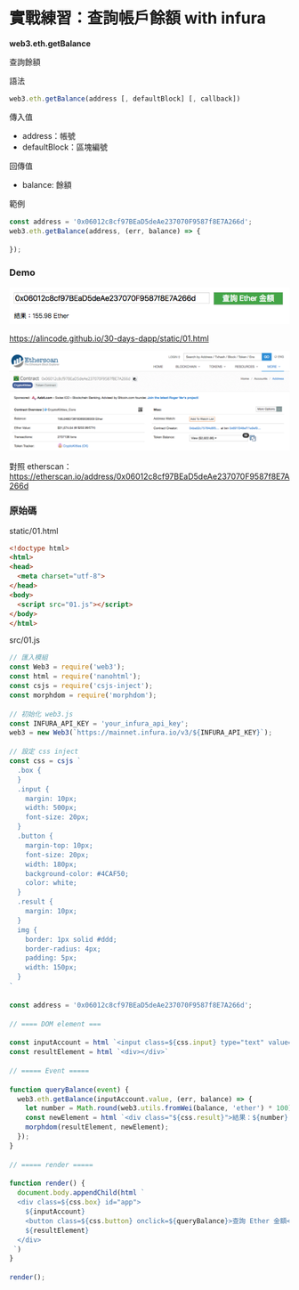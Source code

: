 # 實戰練習：查詢帳戶餘額 with infura

**web3.eth.getBalance**

查詢餘額

語法
```js
web3.eth.getBalance(address [, defaultBlock] [, callback])
```

傳入值
* address：帳號
* defaultBlock：區塊編號

回傳值
* balance: 餘額

範例
```js
const address = '0x06012c8cf97BEaD5deAe237070F9587f8E7A266d';
web3.eth.getBalance(address, (err, balance) => {
  
});
```

### Demo

![](assets/06_demo.png)

<https://alincode.github.io/30-days-dapp/static/01.html>

![](assets/06_etherscan.png)

對照 etherscan：<https://etherscan.io/address/0x06012c8cf97BEaD5deAe237070F9587f8E7A266d>

### 原始碼

static/01.html

```html
<!doctype html>
<html>
<head>
  <meta charset="utf-8">
</head>
<body>
  <script src="01.js"></script>
</body>
</html>
```

src/01.js

```js
// 匯入模組
const Web3 = require('web3');
const html = require('nanohtml');
const csjs = require('csjs-inject');
const morphdom = require('morphdom');

// 初始化 web3.js
const INFURA_API_KEY = 'your_infura_api_key';
web3 = new Web3(`https://mainnet.infura.io/v3/${INFURA_API_KEY}`);

// 設定 css inject
const css = csjs `
  .box {
  }
  .input {
    margin: 10px;
    width: 500px;
    font-size: 20px;
  }
  .button {
    margin-top: 10px;
    font-size: 20px;
    width: 180px;
    background-color: #4CAF50;
    color: white;
  }
  .result {
    margin: 10px;
  }
  img {
    border: 1px solid #ddd;
    border-radius: 4px;
    padding: 5px;
    width: 150px;
  }
`

const address = '0x06012c8cf97BEaD5deAe237070F9587f8E7A266d';

// ==== DOM element ===

const inputAccount = html `<input class=${css.input} type="text" value=${address} placeholder="輸入你要查詢的帳戶"/>`;
const resultElement = html `<div></div>`

// ===== Event =====

function queryBalance(event) {
  web3.eth.getBalance(inputAccount.value, (err, balance) => {
    let number = Math.round(web3.utils.fromWei(balance, 'ether') * 100) / 100;
    const newElement = html `<div class="${css.result}">結果：${number} Ether</div>`
    morphdom(resultElement, newElement);
  });
}

// ===== render ===== 

function render() {
  document.body.appendChild(html `
  <div class=${css.box} id="app">
    ${inputAccount}
    <button class=${css.button} onclick=${queryBalance}>查詢 Ether 金額</button>
    ${resultElement}
  </div>
 `)
}

render();
```